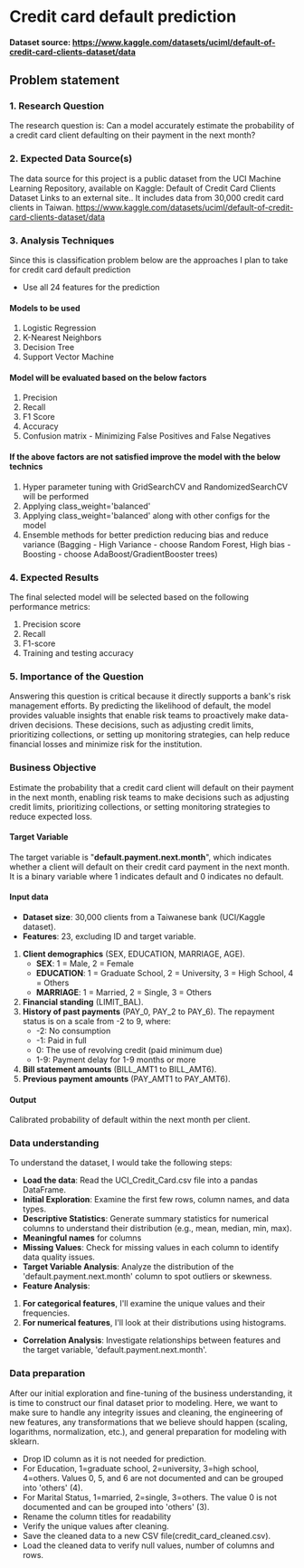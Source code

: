 # Credit card default prediction

#### Dataset source: https://www.kaggle.com/datasets/uciml/default-of-credit-card-clients-dataset/data

## Problem statement
### 1. Research Question
The research question is: Can a model accurately estimate the probability of a credit card client defaulting on their payment in the next month?

### 2. Expected Data Source(s)
The data source for this project is a public dataset from the UCI Machine Learning Repository, available on Kaggle: Default of Credit Card Clients Dataset Links to an external site.. It includes data from 30,000 credit card clients in Taiwan.
https://www.kaggle.com/datasets/uciml/default-of-credit-card-clients-dataset/data

### 3. Analysis Techniques
Since this is classification problem below are the approaches I plan to take for credit card default prediction

- Use all 24 features for the prediction

#### **Models to be used**
1. Logistic Regression
2. K-Nearest Neighbors
3. Decision Tree
4. Support Vector Machine

#### **Model will be evaluated based on the below factors**
1. Precision
2. Recall
3. F1 Score
4. Accuracy
5. Confusion matrix - Minimizing False Positives and False Negatives

#### **If the above factors are not satisfied improve the model with the below technics**
1. Hyper parameter tuning with GridSearchCV and RandomizedSearchCV will be performed
2. Applying class_weight='balanced'
3. Applying class_weight='balanced' along with other configs for the model
4. Ensemble methods for better prediction reducing bias and reduce variance (Bagging - High Variance - choose Random Forest, High bias - Boosting - choose AdaBoost/GradientBooster trees)

### 4. Expected Results
The final selected model will be selected based on the following performance metrics:

1. Precision score
2. Recall
3. F1-score
4. Training and testing accuracy

### 5. Importance of the Question
Answering this question is critical because it directly supports a bank's risk management efforts. By predicting the likelihood of default, the model provides valuable insights that enable risk teams to proactively make data-driven decisions. These decisions, such as adjusting credit limits, prioritizing collections, or setting up monitoring strategies, can help reduce financial losses and minimize risk for the institution.

### Business Objective
Estimate the probability that a credit card client will default on their payment in the next month, enabling risk teams to make decisions such as adjusting credit limits, prioritizing collections, or setting monitoring strategies to reduce expected loss.

#### Target Variable
The target variable is "**default.payment.next.month**", which indicates whether a client will default on their credit card payment in the next month. It is a binary variable where 1 indicates default and 0 indicates no default.

#### Input data
- **Dataset size**: 30,000 clients from a Taiwanese bank (UCI/Kaggle dataset).
- **Features**:  23, excluding ID and target variable.
1. **Client demographics** (SEX, EDUCATION, MARRIAGE, AGE).
    - **SEX**: 1 = Male, 2 = Female
    - **EDUCATION**: 1 = Graduate School, 2 = University, 3 = High School, 4 = Others
    - **MARRIAGE**: 1 = Married, 2 = Single, 3 = Others
2. **Financial standing** (LIMIT_BAL).
3. **History of past payments** (PAY_0, PAY_2 to PAY_6). The repayment status is on a scale from -2 to 9, where:
    - -2: No consumption
    - -1: Paid in full
    - 0: The use of revolving credit (paid minimum due)
    - 1-9: Payment delay for 1-9 months or more
4. **Bill statement amounts** (BILL_AMT1 to BILL_AMT6).
5. **Previous payment amounts** (PAY_AMT1 to PAY_AMT6).

#### Output
Calibrated probability of default within the next month per client.

### Data understanding
To understand the dataset, I would take the following steps:

- **Load the data**: Read the UCI_Credit_Card.csv file into a pandas DataFrame.
- **Initial Exploration**: Examine the first few rows, column names, and data types.
- **Descriptive Statistics**: Generate summary statistics for numerical columns to understand their distribution (e.g., mean, median, min, max).
- **Meaningful names** for columns
- **Missing Values**: Check for missing values in each column to identify data quality issues.
- **Target Variable Analysis**: Analyze the distribution of the 'default.payment.next.month' column to spot outliers or skewness.
- **Feature Analysis**:
1. **For categorical features**, I'll examine the unique values and their frequencies.
2. **For numerical features**, I'll look at their distributions using histograms.
- **Correlation Analysis**: Investigate relationships between features and the target variable, 'default.payment.next.month'.

### Data preparation
After our initial exploration and fine-tuning of the business understanding, it is time to construct our final dataset prior to modeling. Here, we want to make sure to handle any integrity issues and cleaning, the engineering of new features, any transformations that we believe should happen (scaling, logarithms, normalization, etc.), and general preparation for modeling with sklearn.
- Drop ID column as it is not needed for prediction.
- For Education, 1=graduate school, 2=university, 3=high school, 4=others. Values 0, 5, and 6 are not documented and can be grouped into 'others' (4).
- For Marital Status, 1=married, 2=single, 3=others. The value 0 is not documented and can be grouped into 'others' (3).
- Rename the column titles for readability
- Verify the unique values after cleaning.
- Save the cleaned data to a new CSV file(credit_card_cleaned.csv).
- Load the cleaned data to verify null values, number of columns and rows.